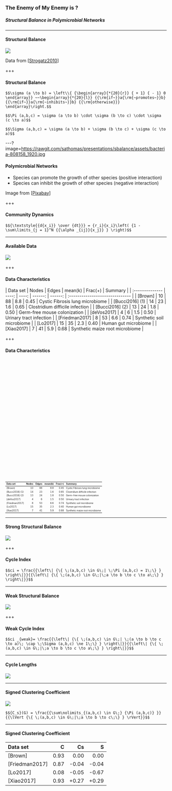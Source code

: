 ### The Enemy of My Enemy is ?
##### Structural Balance in Polymicrobial Networks

---

#### Structural Balance

![](https://rawgit.com/sathomas/presentations/sbalance/assets/alliances.svg)

Data from [[Strogatz2010](https://opinionator.blogs.nytimes.com/2010/02/14/the-enemy-of-my-enemy/)]

+++

#### Structural Balance

`$$\sigma (a \to b) = \left\\{ {\begin{array}{*{20}{r}} { + 1} { - 1} 0 \end{array}} ~~\begin{array}{*{20}{l}} {{\rm{if~}}a{\rm{~promotes~}}b} {{\rm{if~}}a{\rm{~inhibits~}}b} {{\rm{otherwise}}} \end{array}\right.$$`

`$$\Pi (a,b,c) = \sigma (a \to b) \cdot \sigma (b \to c) \cdot \sigma (c \to a)$$`

`$$\Sigma (a,b,c) = \sigma (a \to b) + \sigma (b \to c) + \sigma (c \to a)$$`

---?image=https://rawgit.com/sathomas/presentations/sbalance/assets/bacteria-808158_1920.jpg

#### Polymicrobial Networks

- Species can promote the growth of other species (positive interaction)
- Species can inhibit the growth of other species (negative interaction)

Image from [[Pixabay](https://pixabay.com/en/bacteria-electron-microscope-stained-808158/)]

+++

#### Community Dynamics

`$${\textstyle{{d{x_i}} \over {dt}}} = {r_i}{x_i}\left( {1 - \sum\limits_{j = 1}^N {{\alpha _{ij}}{x_j}} } \right)$$`

---

#### Available Data

![](https://rawgit.com/sathomas/presentations/sbalance/assets/o_graphs.svg)

+++
<!-- .slide: data-test="#ff0000" -->

#### Data Characteristics

| Data set        | Nodes | Edges | mean(k) | Frac(+) | Summary                         |<!-- .element: class="test1" -->
| :-------------- | ----: | ----: | ------: | ------: | :------------------------------ |
| [Brown]         |    10 |    88 |     8.8 |    0.45 | Cystic Fibrosis lung microbiome |
| [Bucci2016] (1) |    14 |    23 |     1.6 |    0.65 | Clostridium difficile infection |
| [Bucci2016] (2) |    13 |    24 |     1.8 |    0.50 | Germ-free mouse colonization    |
| [deVos2017]     |     4 |     6 |     1.5 |    0.50 | Urinary tract infection         |
| [Friedman2017]  |     8 |    53 |     6.6 |    0.74 | Synthetic soil microbiome       |
| [Lo2017]        |    15 |    35 |     2.3 |    0.40 | Human gut microbiome            |
| [Xiao2017]      |     7 |    41 |     5.9 |    0.68 | Synthetic maize root microbiome |
<!-- .element: class="test2" -->

+++

#### Data Characteristics


<table style="font-size:50%;margin-top:10vh;"><thead><tr><th style="text-align:left;">Data set</th><th style="text-align:right;">Nodes</th><th style="text-align:right;">Edges</th><th style="text-align:right;">mean(k)</th><th style="text-align:right;">Frac(+)</th><th style="text-align:left;">Summary</th></tr></thead><tbody><tr><td style="text-align:left;">[Brown]</td><td style="text-align:right;">10</td><td style="text-align:right;">88</td><td style="text-align:right;">8.8</td><td style="text-align:right;">0.45</td><td style="text-align:left;">Cystic Fibrosis lung microbiome</td></tr><tr><td style="text-align:left;">[Bucci2016] (1)</td><td style="text-align:right;">14</td><td style="text-align:right;">23</td><td style="text-align:right;">1.6</td><td style="text-align:right;">0.65</td><td style="text-align:left;">Clostridium difficile infection</td></tr><tr><td style="text-align:left;">[Bucci2016] (2)</td><td style="text-align:right;">13</td><td style="text-align:right;">24</td><td style="text-align:right;">1.8</td><td style="text-align:right;">0.50</td><td style="text-align:left;">Germ-free mouse colonization</td></tr><tr><td style="text-align:left;">[deVos2017]</td><td style="text-align:right;">4</td><td style="text-align:right;">6</td><td style="text-align:right;">1.5</td><td style="text-align:right;">0.50</td><td style="text-align:left;">Urinary tract infection</td></tr><tr><td style="text-align:left;">[Friedman2017]</td><td style="text-align:right;">8</td><td style="text-align:right;">53</td><td style="text-align:right;">6.6</td><td style="text-align:right;">0.74</td><td style="text-align:left;">Synthetic soil microbiome</td></tr><tr><td style="text-align:left;">[Lo2017]</td><td style="text-align:right;">15</td><td style="text-align:right;">35</td><td style="text-align:right;">2.3</td><td style="text-align:right;">0.40</td><td style="text-align:left;">Human gut microbiome</td></tr><tr><td style="text-align:left;">[Xiao2017]</td><td style="text-align:right;">7</td><td style="text-align:right;">41</td><td style="text-align:right;">5.9</td><td style="text-align:right;">0.68</td><td style="text-align:left;">Synthetic maize root microbiome</td></tr></tbody></table>

---

#### Strong Structural Balance

![](https://rawgit.com/sathomas/presentations/sbalance/assets/o_cistrong.svg)

+++

#### Cycle Index

`$$ci = \frac{{\left\| {\{ \;(a,b,c) \in G\;| \;\Pi (a,b,c) = 1\;\} } \right\|}}{{\left\| {\{ \;(a,b,c) \in G\;|\;a \to b \to c \to a\;\} } \right\|}}$$`


---

#### Weak Structural Balance

![](https://rawgit.com/sathomas/presentations/sbalance/assets/o_ciweak.svg)

+++

#### Weak Cycle Index

`$$ci _{weak}= \frac{{\left\| {\{ \;(a,b,c) \in G\;| \;(a \to b \to c \to a)\; \cap \;\Sigma (a,b,c) \ne 1\;\} } \right\|}}{{\left\| {\{ \;(a,b,c) \in G\;|\;a \to b \to c \to a\;\} } \right\|}}$$`

---

#### Cycle Lengths

![](https://rawgit.com/sathomas/presentations/sbalance/assets/o_cilength.svg)

---

#### Signed Clustering Coefficient

![](https://rawgit.com/sathomas/presentations/sbalance/assets/o_c_s.svg)

`$${C_s}(G) = \frac{{\sum\nolimits_{(a,b,c) \in G\;} {\Pi (a,b,c)} }}{{\lVert {\{ \;(a,b,c) \in G\;|\;a \to b \to c\;\} } \rVert}}$$`

---

#### Signed Clustering Coefficient

| Data set       |   C  |   Cs  |   S   |
| :------------- | ---: | ----: | ----: |
| [Brown]        | 0.93 |  0.00 |  0.00 |
| [Friedman2017] | 0.87 | -0.04 | -0.04 |
| [Lo2017]       | 0.08 | -0.05 | -0.67 |
| [Xiao2017]     | 0.93 | +0.27 | +0.29 |

